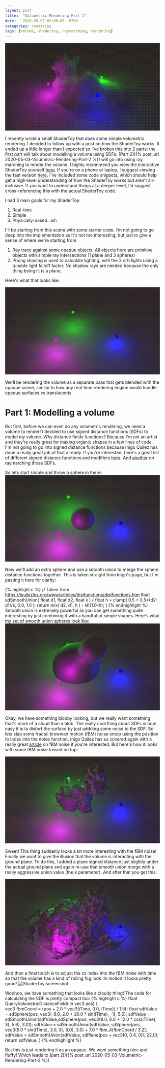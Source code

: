```yaml
---
layout: post
title:  "Volumetric Rendering Part 1"
date:   2020-05-02 09:00:07 -0700
categories: rendering 
tags: [volume, shadertoy, raymarching, rendering]
---
```


![ShaderToy screenshot](/assets/RayMarchingVolumes/finish.gif)

I recently wrote a small ShaderToy that does some simple volumetric rendering. I decided to follow up with a post on how the ShaderToy works. It ended up a little longer than I expected so I've broken this into 2 parts: the first part will talk about modelling a volume using SDFs. [Part 2]({% post_url 2020-05-03-Volumetric-Rendering-Part-2 %}) will go into using ray marching to render the volume. I highly recommend you view the interactive ShaderToy yourself [here][shadertoy-quality]. If you're on a phone or laptop, I suggest viewing the fast version [here][shadertoy-performance]. I've included some code snippets, which should help get a high-level understanding of how the ShaderToy works but aren't all-inclusive. If you want to understand things at a deeper level, I'd suggest cross-referencing this with the actual ShaderToy code.

I had 3 main goals for my ShaderToy:
1. Real-time
2. Simple
3. Physically-based...ish


I'll be starting from this scene with some starter code. I'm not going to go deep into the implementation as it's not too interesting, but just to give a sense of where we're starting from:
1. Ray trace against some opaque objects. All objects here are primitive objects with simple ray intersections (1 plane and 3 spheres)
2. Phong shading is used to calculate lighting, with the 3 orb lights using a tunable light falloff factor. No shadow rays are needed because the only thing being lit is a plane.

Here's what that looks like:

![ShaderToy screenshot](/assets/RayMarchingVolumes/empty.jpg)

We'll be rendering the volume as a separate pass that gets blended with the opaque scene, similar to how any real-time rendering engine would handle opaque surfaces vs translucents.

# Part 1: Modelling a volume
But first, before we can even do any volumetric rendering, we need a volume to render! I decided to use signed distance functions (SDFs) to model my volume. Why distance fields functions? Because I'm not an artist and they're really great for making organic shapes in a few lines of code. I'm not going to go into signed distance functions because Inigo Quilez has done a really great job of that already. If you're interested, here's a great list of different signed distance functions and modifiers [here][InigoSDF]. And [another][InigoRayMarch] on raymarching those SDFs.

So lets start simple and throw a sphere in there:
![ShaderToy screenshot](/assets/RayMarchingVolumes/sphere.jpg)

Now we'll add an extra sphere and use a smooth union to merge the sphere distance functions together. This is taken straight from Inigo's page, but I'm pasting it here for clarity:

{% highlight c %}
// Taken from https://iquilezles.org/www/articles/distfunctions/distfunctions.htm
float sdSmoothUnion( float d1, float d2, float k ) 
{
    float h = clamp( 0.5 + 0.5*(d2-d1)/k, 0.0, 1.0 );
    return mix( d2, d1, h ) - k*h*(1.0-h); 
}
{% endhighlight %}
Smooth union is extremely powerful as you can get something quite interesting by just combining it with a handful of simple shapes. Here's what my set of smooth union spheres look like:
![ShaderToy screenshot](/assets/RayMarchingVolumes/mergedSpheres.jpg)

Okay, we have something blobby looking, but we really want something that's more of a cloud than a blob. The really cool thing about SDFs is how easy it is to distort the surface by just addding some noise to the SDF. So lets slap some fractal brownian motion (fBM) noise ontop using the position to index into the noise function. Inigo Quilez has us covered again with a really great [article][InigoFBM] on fBM noise if you're interested. But here's how it looks with some fBM noise tossed on top:

![ShaderToy screenshot](/assets/RayMarchingVolumes/fusedSpheres.jpg)

Sweet! This thing suddenly looks a lot more interesting with the fBM noise!
Finally we want to give the illusion that the volume is interacting with the ground plane. To do this, I added a plane signed distance just slightly under the actual ground plane and again re-use that smooth union merge with a really aggressive union value (the k parameter). And after that you get this:

![ShaderToy screenshot](/assets/RayMarchingVolumes/mergedGroundPlane.jpg)

And then a final touch is to adjust the xz index into the fBM noise with time so that the volume has a kind of rolling fog look. In motion it looks pretty good!
![ShaderToy screenshot](/assets/RayMarchingVolumes/finalshape.gif)

Woohoo, we have something that looks like a cloudy thing! The code for calculating the SDF is pretty compact too:
{% highlight c %}
float QueryVolumetricDistanceField( in vec3 pos)
{    
    vec3 fbmCoord = (pos + 2.0 * vec3(iTime, 0.0, iTime)) / 1.5f;
    float sdfValue = sdSphere(pos, vec3(-8.0, 2.0 + 20.0 * sin(iTime), -1), 5.6);
    sdfValue = sdSmoothUnion(sdfValue,sdSphere(pos, vec3(8.0, 8.0 + 12.0 * cos(iTime), 3), 5.6), 3.0f);
    sdfValue = sdSmoothUnion(sdfValue, sdSphere(pos, vec3(5.0 * sin(iTime), 3.0, 0), 8.0), 3.0) + 7.0 * fbm_4(fbmCoord / 3.2);
    sdfValue = sdSmoothUnion(sdfValue, sdPlane(pos + vec3(0, 0.4, 0)), 22.0);
    return sdfValue;
}
{% endhighlight %}

But this is just rendering it as an opaque. We want something nice and fluffy! Which leads to [part 2!]({% post_url 2020-05-03-Volumetric-Rendering-Part-2 %})

[BeerLamber]: https://en.wikipedia.org/wiki/Beer–Lambert_law
[InigoRayMarch]: https://www.iquilezles.org/www/articles/raymarchingdf/raymarchingdf.htm
[InigoSDF]: https://www.iquilezles.org/www/articles/distfunctions/distfunctions.htm
[InigoFBM]: https://iquilezles.org/www/articles/fbm/fbm.htm
[shadertoy-quality]: https://www.shadertoy.com/view/tsScDG
[shadertoy-performance]: https://www.shadertoy.com/view/wssBR8
